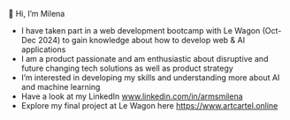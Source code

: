 👋 Hi, I’m Milena
- I have taken part in a web development bootcamp with Le Wagon (Oct-Dec 2024) to gain knowledge about how to develop web & AI applications
- I am a product passionate and am enthusiastic about disruptive and future changing tech solutions as well as product strategy
- I’m interested in developing my skills and understanding more about AI and machine learning
- Have a look at my LinkedIn www.linkedin.com/in/armsmilena
- Explore my final project at Le Wagon here https://www.artcartel.online


<!---
The-Milena/The-Milena is a ✨ special ✨ repository because its `README.md` (this file) appears on your GitHub profile.
You can click the Preview link to take a look at your changes.
--->
